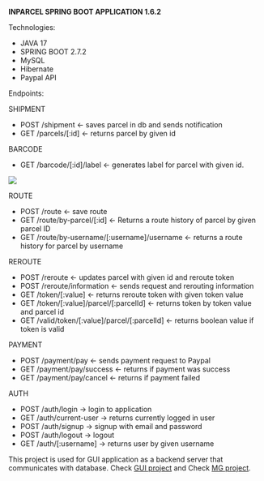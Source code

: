  **INPARCEL SPRING BOOT APPLICATION 1.6.2** 

Technologies: 
- JAVA 17
- SPRING BOOT 2.7.2
- MySQL
- Hibernate
- Paypal API


Endpoints:

SHIPMENT
- POST /shipment <- saves parcel in db and sends notification
- GET /parcels/[:id] <- returns parcel by given id

BARCODE
- GET /barcode/[:id]/label <- generates label for parcel with given id.

![](warehouse-web-app/z_img/parcels/parcel_label.png)


ROUTE

- POST /route <- save route
- GET /route/by-parcel/[:id] <- Returns a route history of parcel by given parcel ID
- GET /route/by-username/[:username]/username <- returns a route history for parcel by username

REROUTE

- POST /reroute <- updates parcel with given id and reroute token
- POST /reroute/information <- sends request and rerouting information
- GET /token/[:value] <- returns reroute token with given token value
- GET /token/[:value]/parcel/[:parcelId] <- returns token by token value and parcel id
- GET /valid/token/[:value]/parcel/[:parcelId] <- returns boolean value if token is valid

PAYMENT
- POST /payment/pay <- sends payment request to Paypal
- GET /payment/pay/success <- returns if payment was success
- GET /payment/pay/cancel <- returns if payment failed


AUTH

- POST /auth/login -> login to application
- GET /auth/current-user -> returns currently logged in user
- POST /auth/signup -> signup with email and password
- POST /auth/logout -> logout
- GET /auth/[:username] -> returns user by given username




This project is used for GUI application as a backend server that communicates with database. 
Check [GUI project](https://gitlab.com/sebastiansoja/warehouse-web-app-fr) and Check [MG project](https://gitlab.com/sebastiansoja/warehouse-web-app-mg).

